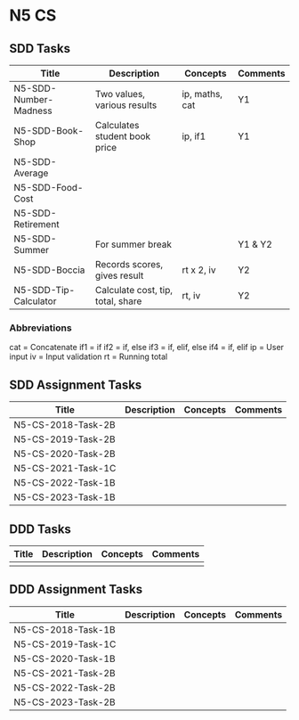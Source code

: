 # N5 CS

## SDD Tasks

| Title                 | Description                       | Concepts       | Comments |
| -----                 | -----------                       | --------       | -------- |
| N5-SDD-Number-Madness | Two values, various results       | ip, maths, cat | Y1 |
| N5-SDD-Book-Shop      | Calculates student book price     | ip, if1        | Y1 |
| N5-SDD-Average        | | | |
| N5-SDD-Food-Cost      | | | |
| N5-SDD-Retirement     | | | |
| N5-SDD-Summer         | For summer break                  |                | Y1 &amp; Y2 |
| N5-SDD-Boccia         | Records scores, gives result      | rt x 2, iv     | Y2 |
| N5-SDD-Tip-Calculator | Calculate cost, tip, total, share | rt, iv         | Y2 |

### Abbreviations

cat = Concatenate
if1 = if
if2 = if, else
if3 = if, elif, else
if4 = if, elif
ip = User input
iv = Input validation
rt = Running total

## SDD Assignment Tasks

| Title              | Description | Concepts | Comments |
| -----              | ----------- | -------- | -------- |
| N5-CS-2018-Task-2B | | | |
| N5-CS-2019-Task-2B | | | |
| N5-CS-2020-Task-2B | | | |
| N5-CS-2021-Task-1C | | | |
| N5-CS-2022-Task-1B | | | |
| N5-CS-2023-Task-1B | | | |

## DDD Tasks

| Title         | Description | Concepts | Comments |
| -----         | ----------- | -------- | -------- |
| | | | | 

## DDD Assignment Tasks

| Title              | Description | Concepts | Comments |
| -----              | ----------- | -------- | -------- |
| N5-CS-2018-Task-1B | | | |
| N5-CS-2019-Task-1C | | | |
| N5-CS-2020-Task-1B | | | |
| N5-CS-2021-Task-2B | | | |
| N5-CS-2022-Task-2B | | | |
| N5-CS-2023-Task-2B | | | |